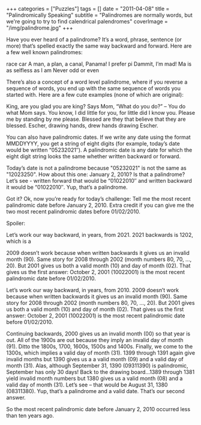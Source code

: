 +++
categories = ["Puzzles"]
tags = []
date = "2011-04-08"
title = "Palindromically Speaking"
subtitle = "Palindromes are normally words, but we're going to try to find calendrical palendromes"
coverImage = "/img/palindrome.jpg"
+++

Have you ever heard of a palindrome? It’s a word, phrase, sentence (or more) that’s spelled exactly the same way backward and forward. Here are a few well known palindromes:

<!--more-->

race car
A man, a plan, a canal, Panama!
I prefer pi
Dammit, I’m mad!
Ma is as selfless as I am
Never odd or even

There’s also a concept of a word level palindrome, where if you reverse a sequence of words, you end up with the same sequence of words you started with. Here are a few cute examples (none of which are original):

King, are you glad you are king?
Says Mom, “What do you do?” – You do what Mom says.
You know, I did little for you, for little did I know you.
Please me by standing by me please.
Blessed are they that believe that they are blessed.
Escher, drawing hands, drew hands drawing Escher.

You can also have palindromic dates. If we write any date using the format MMDDYYYY, you get a string of eight digits (for example, today’s date would be written “05232021″). A palindromic date is any date for which the eight digit string looks the same whether written backward or forward.

Today’s date is not a palindrome because "05232021" is not the same as "12023250". How about this one: January 2, 2010? Is that a palindrome? Let’s see - written forward that would be “01022010″ and written backward it would be “01022010″. Yup, that’s a palindrome.

Got it? Ok, now you’re ready for today’s challenge: Tell me the most recent palindromic date before January 2, 2010. Extra credit if you can give me the two most recent palindromic dates before 01/02/2010.


Spoiler:

Let’s work our way backward, in years, from 2021. 2021 backwards is 1202, which is a 

2009 doesn’t work because when written backwards it gives us an invalid month (90). Same story for 2008 through 2002 (month numbers 80, 70, …, 20). But 2001 gives us both a valid month (10) and day of month (02). That gives us the first answer: October 2, 2001 (10022001) is the most recent palindromic date before 01/02/2010.

Let’s work our way backward, in years, from 2010. 2009 doesn’t work because when written backwards it gives us an invalid month (90). Same story for 2008 through 2002 (month numbers 80, 70, …, 20). But 2001 gives us both a valid month (10) and day of month (02). That gives us the first answer: October 2, 2001 (10022001) is the most recent palindromic date before 01/02/2010.

Continuing backwards, 2000 gives us an invalid month (00) so that year is out. All of the 1900s are out because they imply an invalid day of month (91). Ditto the 1800s, 1700, 1600s, 1500s and 1400s. Finally, we come to the 1300s, which implies a valid day of month (31). 1399 through 1391 again give invalid months but 1390 gives us a a valid month (09) and a valid day of month (31). Alas, although September 31, 1390 (09311390) is palindromic, September has only 30 days! Back to the drawing board…1389 through 1381 yield invalid month numbers but 1380 gives us a valid month (08) and a valid day of month (31). Let’s see – that would be August 31, 1380 (08311380). Yup, that’s a palindrome and a valid date. That’s our second answer.

So the most recent palindromic date before January 2, 2010 occurred less than ten years ago.
